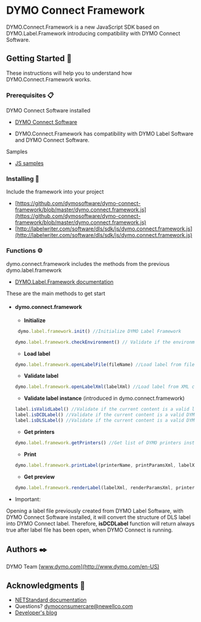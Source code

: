 # DYMO Connect Framework  

DYMO.Connect.Framework is a new JavaScript SDK based on DYMO.Label.Framework introducing compatibility with DYMO Connect Software.


## Getting Started 🚀

These instructions will help you to understand how DYMO.Connect.Framework works.

### Prerequisites 📋

DYMO Connect Software installed

* [DYMO Connect Software](https://www.dymo.com/en-US/dymo-connect-for-desktop-v12--windows%C2%AE-dymo-connect-for-desktop-v12#tab=Support)

* DYMO.Connect.Framework has compatibility with DYMO Label Software and DYMO Connect Software.

Samples 

* [JS samples](https://github.com/dymosoftware/DCD-SDK-Sample/tree/master/JavaScript)

### Installing 🔧

Include the framework into your project

* [https://github.com/dymosoftware/dymo-connect-framework/blob/master/dymo.connect.framework.js](https://github.com/dymosoftware/dymo-connect-framework/blob/master/dymo.connect.framework.js)
* [http://labelwriter.com/software/dls/sdk/js/dymo.connect.framework.js](http://labelwriter.com/software/dls/sdk/js/dymo.connect.framework.js)

### Functions ⚙️

dymo.connect.framework includes the methods from the previous dymo.label.framework

* [DYMO.Label.Framework documentation](http://labelwriter.com/software/dls/sdk/docs/DYMOLabelFrameworkJavaScriptHelp/)

These are the main methods to get start

- #### dymo.connect.framework
    - **Initialize**
    ```javascript 
     dymo.label.framework.init() //Initialize DYMO Label Framework
    ```
    ```javascript
    dymo.label.framework.checkEnvironment() // Validate if the environment meets the requirements
    ```
    - **Load label**
    ```javascript
    dymo.label.framework.openLabelFile(fileName) //Load label from file name and return label instance
    ```
    - **Validate label**
    ```javascript
    dymo.label.framework.openLabelXml(labelXml) //Load label from XML content and return label instance
    ```
     - **Validate label instance** (introduced in dymo.connect.framework)
    ```javascript
    label.isValidLabel() //Validate if the current content is a valid label based on the current service installed
    label.isDCDLabel() //Validate if the current content is a valid DYMO Connect label based on DYMO Connect service
    label.isDLSLabel() //Validate if the current content is a valid DYMO Label Software label based on DYMO Label Software service
    ```
     - **Get printers**
    ```javascript
    dymo.label.framework.getPrinters() //Get list of DYMO printers installed
    ```
    - **Print**
    ```javascript
    dymo.label.framework.printLabel(printerName, printParamsXml, labelXml, labelSetXml) //Print label
    ```
     - **Get preview**
    ```javascript
    dymo.label.framework.renderLabel(labelXml, renderParamsXml, printerName) //Get label preview image of the label
    ```
* Important:

Opening a label file previously created from DYMO Label Software, with DYMO Connect Software installed, it will convert the structure of DLS label into DYMO Connect label.
Therefore, **isDCDLabel** function will return always true after label file has been open, when DYMO Connect is running.



## Authors ✒️

DYMO Team
[www.dymo.com](http://www.dymo.com/en-US)

## Acknowledgments 📢

* [NETStandard documentation](https://docs.microsoft.com/en-us/dotnet/standard/net-standard)
* Questions? [dymoconsumercare@newellco.com](mailto:dymoconsumercare@newellco.com)
*  [Developer's blog](https://developers.dymo.com/)

